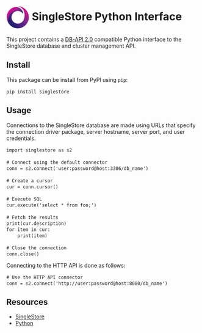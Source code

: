 # <img src="resources/singlestore-logo.png" height="60" valign="middle"/> SingleStore Python Interface

This project contains a [DB-API 2.0](https://www.python.org/dev/peps/pep-0249/)
compatible Python interface to the SingleStore database and cluster management API.

## Install

This package can be install from PyPI using `pip`:
```
pip install singlestore
```

## Usage

Connections to the SingleStore database are made using URLs that specify
the connection driver package, server hostname, server port, and user
credentials.
```
import singlestore as s2

# Connect using the default connector
conn = s2.connect('user:password@host:3306/db_name')

# Create a cursor
cur = conn.cursor()

# Execute SQL
cur.execute('select * from foo;')

# Fetch the results
print(cur.description)
for item in cur:
    print(item)

# Close the connection
conn.close()
```

Connecting to the HTTP API is done as follows:
```
# Use the HTTP API connector
conn = s2.connect('http://user:password@host:8080/db_name')
```


## Resources

* [SingleStore](https://singlestore.com)
* [Python](https://python.org)
